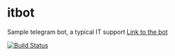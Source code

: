# itbot
Sample telegram bot, a typical IT support
[Link to the bot](https://telegram.me/itsupport_bot)

[![Build Status](https://travis-ci.org/leanton/itbot.svg?branch=develop)](https://travis-ci.org/leanton/itbot)
